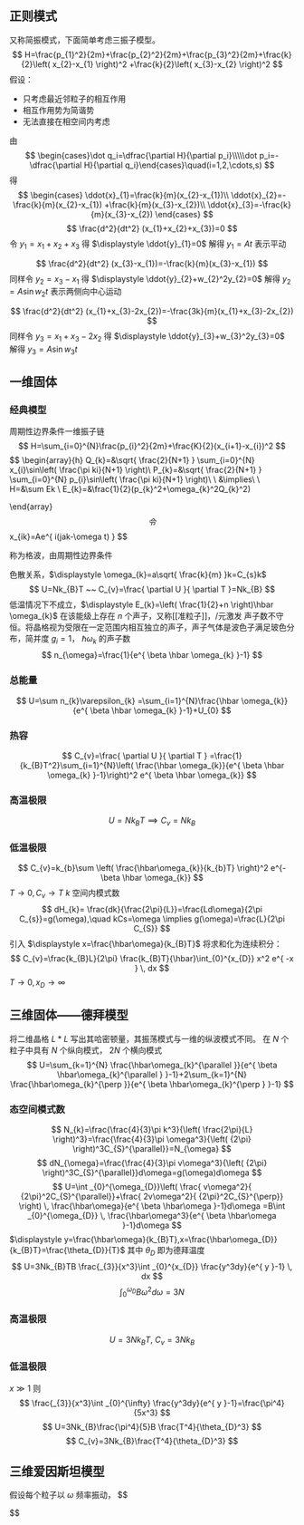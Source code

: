## 正则模式
又称简振模式，下面简单考虑三振子模型。
$$
H=\frac{p_{1}^2}{2m}+\frac{p_{2}^2}{2m}+\frac{p_{3}^2}{2m}+\frac{k}{2}\left( x_{2}-x_{1} \right)^2 +\frac{k}{2}\left( x_{3}-x_{2} \right)^2 
$$
假设：
- 只考虑最近邻粒子的相互作用
- 相互作用势为简谐势
- 无法直接在相空间内考虑

由
$$
\begin{cases}\dot q_i=\dfrac{\partial H}{\partial p_i}\\\\\dot p_i=-\dfrac{\partial H}{\partial q_i}\end{cases}\quad(i=1,2,\cdots,s)
$$
得
$$
\begin{cases} \ddot{x}_{1}=\frac{k}{m}(x_{2}-x_{1})\\ 
\ddot{x}_{2}=-\frac{k}{m}(x_{2}-x_{1}) +\frac{k}{m}(x_{3}-x_{2})\\
\ddot{x}_{3}=-\frac{k}{m}(x_{3}-x_{2})
\end{cases}
$$
$$
\frac{d^2}{dt^2} (x_{1}+x_{2}+x_{3})=0
$$
令 $\displaystyle y_{1}=x_{1}+x_{2}+x_{3}$ 得 $\displaystyle \ddot{y}_{1}=0$ 解得 $\displaystyle y_{1}=At$ 表示平动

$$
\frac{d^2}{dt^2} (x_{3}-x_{1})=-\frac{k}{m}(x_{3}-x_{1}) 
$$
同样令 $\displaystyle y_{2}=x_{3}-x_{1}$ 得 $\displaystyle \ddot{y}_{2}+w_{2}^2y_{2}=0$ 解得 $\displaystyle y_{2}=A\sin w_{2}t$ 表示两侧向中心运动

$$
\frac{d^2}{dt^2} (x_{1}+x_{3}-2x_{2})=-\frac{3k}{m}(x_{1}+x_{3}-2x_{2}) 
$$
同样令 $\displaystyle y_{3}=x_{1}+x_{3}-2x_{2}$ 得 $\displaystyle \ddot{y}_{3}+w_{3}^2y_{3}=0$ 解得 $\displaystyle y_{3}=A\sin w_{3}t$

## 一维固体
### 经典模型
周期性边界条件一维振子链
$$
H=\sum_{i=0}^{N}\frac{p_{i}^2}{2m}+\frac{K}{2}(x_{i+1}-x_{i})^2
$$
$$
\begin{array}{h}
 Q_{k}=&\sqrt{ \frac{2}{N+1} } \sum_{i=0}^{N} x_{i}\sin\left( \frac{\pi ki}{N+1} \right)\\
 P_{k}=&\sqrt{ \frac{2}{N+1} } \sum_{i=0}^{N} p_{i}\sin\left( \frac{\pi ki}{N+1} \right)\\ \\
 &\implies\\ \\
H=&\sum Ek \\
E_{k}=&\frac{1}{2}(p_{k}^2+\omega_{k}^2Q_{k}^2)

\end{array}
$$
令
$$
x_{ik}=Ae^{ i(jak-\omega t) }
$$

称为格波，由周期性边界条件

色散关系，$\displaystyle \omega_{k}=a\sqrt{ \frac{k}{m} }k=C_{s}k$ 
$$
U=Nk_{B}T ~~ C_{v}=\frac{ \partial U }{ \partial T }=Nk_{B} 
$$
低温情况下不成立，$\displaystyle E_{k}=\left( \frac{1}{2}+n \right)\hbar \omega_{k}$
在该能级上存在 $\displaystyle n$ 个声子，又称[[准粒子]]，/元激发
声子数不守恒。将晶格视为受限在一定范围内相互独立的声子，声子气体是波色子满足玻色分布，简并度 $\displaystyle g_{i}=1$，
$\displaystyle \hbar \omega_{k}$  的声子数
$$
n_{\omega}=\frac{1}{e^{ \beta \hbar \omega_{k} }-1}
$$
### 总能量
$$
U=\sum n_{k}\varepsilon_{k} =\sum_{i=1}^{N}\frac{\hbar \omega_{k}}{e^{ \beta \hbar \omega_{k} }-1}+U_{0}
$$

### 热容
$$
C_{v}=\frac{ \partial U }{ \partial T } =\frac{1}{k_{B}T^2}\sum_{i=1}^{N}\left( \frac{\hbar \omega_{k}}{e^{ \beta \hbar \omega_{k} }-1}\right)^2 e^{ \beta \hbar \omega_{k}}
$$
### 高温极限
$$
U=Nk_{B}T\implies C_{v}=Nk_{B}
$$
### 低温极限
$$
C_{v}=k_{b}\sum \left( \frac{\hbar\omega_{k}}{k_{b}T} \right)^2 e^{- \beta \hbar \omega_{k}}
$$
$\displaystyle T\to 0,C_{v}\to T$
$\displaystyle k$ 空间内模式数
$$
dH_{k}= \frac{dk}{\frac{2\pi}{L}}=\frac{Ld\omega}{2\pi C_{s}}=g(\omega),\quad kCs=\omega \implies g(\omega)=\frac{L}{2\pi C_{S}}
$$
引入 $\displaystyle x=\frac{\hbar\omega}{k_{B}T}$ 将求和化为连续积分：
$$
C_{v}=\frac{k_{B}L}{2\pi} \frac{k_{B}T}{\hbar}\int_{0}^{x_{D}} x^2 e^{ -x } \, dx 
$$
$\displaystyle T\to{0},x_{D}\to \infty$ 
## 三维固体——德拜模型

将二维晶格 $\displaystyle L*L$ 写出其哈密顿量，其振荡模式与一维的纵波模式不同。
在 $\displaystyle N$ 个粒子中具有 $\displaystyle N$ 个纵向模式， $\displaystyle 2N$ 个横向模式
$$
U=\sum_{k=1}^{N} \frac{\hbar\omega_{k}^{\parallel }}{e^{ \beta \hbar\omega_{k}^{\parallel } }-1}+2\sum_{k=1}^{N} \frac{\hbar\omega_{k}^{\perp }}{e^{ \beta \hbar\omega_{k}^{\perp } }-1}
$$
### 态空间模式数
$$
N_{k}=\frac{\frac{4}{3}\pi k^3}{\left( \frac{2\pi}{L} \right)^3}=\frac{\frac{4}{3}\pi \omega^3}{\left( {2\pi} \right)^3C_{S}^{\parallel}}=N_{\omega}
$$ $$
dN_{\omega}=\frac{\frac{4}{3}\pi v\omega^3}{\left( {2\pi} \right)^3C_{S}^{\parallel}}d\omega=g(\omega)d\omega
$$
$$
U=\int _{0}^{\omega_{D}}\left( \frac{ v\omega^2}{ {2\pi}^2C_{S}^{\parallel}}+\frac{ 2v\omega^2}{ {2\pi}^2C_{S}^{\perp}} \right)  \, \frac{\hbar\omega}{e^{ \beta \hbar\omega }-1}d\omega =B\int _{0}^{\omega_{D}}  \, \frac{\hbar\omega^3}{e^{ \beta \hbar\omega }-1}d\omega
$$
$\displaystyle y=\frac{\hbar\omega}{k_{B}T},x=\frac{\hbar\omega_{D}}{k_{B}T}=\frac{\theta_{D}}{T}$ 其中 $\displaystyle \theta_{D}$ 即为德拜温度
$$
U=3Nk_{B}TB \frac{_{3}}{x^3}\int _{0}^{x_{D}} \frac{y^3dy}{e^{ y }-1} \, dx 
$$
$$
\int _{0}^{\omega_{D}} B\omega^2d\omega=3N
$$
### 高温极限
$$
U=3Nk_{B}T,~C_{v}=3Nk_{B}
$$
### 低温极限
$\displaystyle x\gg 1$ 则
$$
\frac{_{3}}{x^3}\int _{0}^{\infty} \frac{y^3dy}{e^{ y }-1}=\frac{\pi^4}{5x^3}
$$
$$
U=3Nk_{B}\frac{\pi^4}{5}B \frac{T^4}{\theta_{D}^3}
$$
$$
C_{v}=3Nk_{B}\frac{T^4}{\theta_{D}^3}
$$
## 三维爱因斯坦模型
假设每个粒子以 $\displaystyle \omega$ 频率振动，
$$

$$
